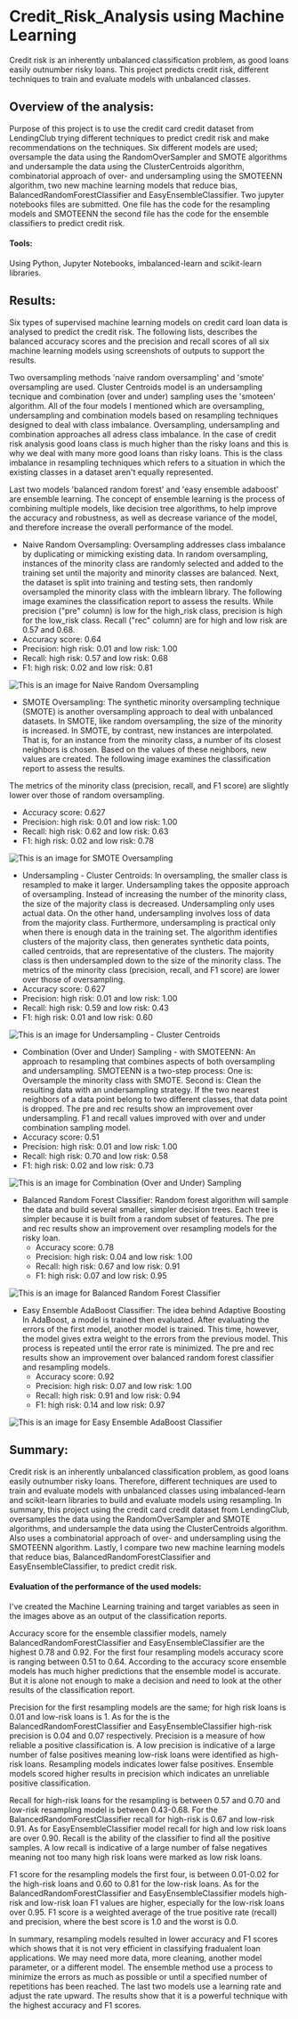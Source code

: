 # Credit_Risk_Analysis using Machine Learning
Credit risk is an inherently unbalanced classification problem, as good loans easily outnumber risky loans. This project predicts credit risk, different techniques to train and evaluate models with unbalanced classes.
## Overview of the analysis:
Purpose of this project is to use the credit card credit dataset from LendingClub trying different techniques to predict credit risk and make recommendations on the techniques.
Six different models are used; oversample the data using the RandomOverSampler and SMOTE algorithms and undersample the data using the ClusterCentroids algorithm, combinatorial approach of over- and undersampling using the SMOTEENN algorithm, two new machine learning models that reduce bias, BalancedRandomForestClassifier and EasyEnsembleClassifier. 
Two jupyter notebooks files are submitted. One file has the code for the resampling models and SMOTEENN  the second file has the code for the ensemble classifiers to predict credit risk.
#### Tools:
Using Python, Jupyter Notebooks, imbalanced-learn and scikit-learn libraries.
## Results:
Six types of supervised machine learning models on credit card loan data is analysed to predict the credit risk. The following lists, describes the balanced accuracy scores and the precision and recall scores of all six machine learning models using screenshots of outputs to support the results.

Two oversampling methods 'naive random oversampling' and 'smote' oversampling are used. Cluster Centroids model is an undersampling tecnique and combination (over and under) sampling uses the 'smoteen' algorithm. All of the four models I mentioned which are oversampling, undersampling and combination models based on resampling techniques designed to deal with class imbalance. Oversampling, undersampling and combination approaches all adress class imbalance. In the case of credit risk analysis good loans class is much higher than the risky loans and this is why we deal with many more good loans than risky loans. This is the class imbalance in resampling techniques which refers to a situation in which the existing classes in a dataset aren't equally represented. 

Last two models 'balanced random forest' and 'easy ensemble adaboost' are ensemble learning. The concept of ensemble learning is the process of combining multiple models, like decision tree algorithms, to help improve the accuracy and robustness, as well as decrease variance of the model, and therefore increase the overall performance of the model.

- Naive Random Oversampling:
Oversampling addresses class imbalance by duplicating or mimicking existing data. In random oversampling, instances of the minority class are randomly selected and added to the training set until the majority and minority classes are balanced. Next, the dataset is split into training and testing sets, then randomly oversampled the minority class with the imblearn library. 
The following image examines the classification report to assess the results. While precision ("pre" column) is low for the high_risk class, precision is high for the low_risk class. Recall ("rec" column) are for high and low risk are 0.57 and 0.68.  
 - Accuracy score: 0.64
 - Precision: high risk: 0.01 and low risk: 1.00
 - Recall: high risk: 0.57 and low risk: 0.68
 - F1: high risk: 0.02 and low risk: 0.81

![This is an image for Naive Random Oversampling](images/random-oversampling.PNG)

- SMOTE Oversampling:
The synthetic minority oversampling technique (SMOTE) is another oversampling approach to deal with unbalanced datasets. In SMOTE, like random oversampling, the size of the minority is increased. In SMOTE, by contrast, new instances are interpolated. That is, for an instance from the minority class, a number of its closest neighbors is chosen. Based on the values of these neighbors, new values are created. The following image examines the classification report to assess the results.

The metrics of the minority class (precision, recall, and F1 score) are slightly lower over those of random oversampling.
 - Accuracy score: 0.627
 - Precision: high risk: 0.01 and low risk: 1.00
 - Recall: high risk: 0.62 and low risk: 0.63
 - F1: high risk: 0.02 and low risk: 0.78

![This is an image for SMOTE Oversampling](images/smote-oversampling.PNG)

- Undersampling - Cluster Centroids:
In oversampling, the smaller class is resampled to make it larger. Undersampling takes the opposite approach of oversampling. Instead of increasing the number of the minority class, the size of the majority class is decreased. Undersampling only uses actual data. On the other hand, undersampling involves loss of data from the majority class. Furthermore, undersampling is practical only when there is enough data in the training set.
The algorithm identifies clusters of the majority class, then generates synthetic data points, called centroids, that are representative of the clusters. The majority class is then undersampled down to the size of the minority class. The metrics of the minority class (precision, recall, and F1 score) are lower over those of oversampling.
 - Accuracy score: 0.627
 - Precision: high risk: 0.01 and low risk: 1.00
 - Recall: high risk: 0.59 and low risk: 0.43
 - F1: high risk: 0.01 and low risk: 0.60

![This is an image for Undersampling - Cluster Centroids](images/undersampling.PNG)

- Combination (Over and Under) Sampling - with SMOTEENN: 
An approach to resampling that combines aspects of both oversampling and undersampling. SMOTEENN is a two-step process: One is: Oversample the minority class with SMOTE. Second is: Clean the resulting data with an undersampling strategy. If the two nearest neighbors of a data point belong to two different classes, that data point is dropped.
The pre and rec results show an improvement over undersampling. F1 and recall values improved with over and under combination sampling model.
 - Accuracy score: 0.51
 - Precision: high risk: 0.01 and low risk: 1.00
 - Recall: high risk: 0.70 and low risk: 0.58
 - F1: high risk: 0.02 and low risk: 0.73

![This is an image for Combination (Over and Under) Sampling](images/combination.PNG)

- Balanced Random Forest Classifier:
Random forest algorithm will sample the data and build several smaller, simpler decision trees. Each tree is simpler because it is built from a random subset of features. The pre and rec results show an improvement over resampling models for the risky loan.
   - Accuracy score: 0.78
   - Precision: high risk: 0.04 and low risk: 1.00
   - Recall: high risk: 0.67 and low risk: 0.91
   - F1: high risk: 0.07 and low risk: 0.95

![This is an image for Balanced Random Forest Classifier](images/balancedforest.PNG)

- Easy Ensemble AdaBoost Classifier:
The idea behind Adaptive Boosting In AdaBoost, a model is trained then evaluated. After evaluating the errors of the first model, another model is trained. This time, however, the model gives extra weight to the errors from the previous model. This process is repeated until the error rate is minimized. The pre and rec results show an improvement over balanced random forest classifier and resampling models.
   - Accuracy score: 0.92
   - Precision: high risk: 0.07 and low risk: 1.00
   - Recall: high risk: 0.91 and low risk: 0.94
   - F1: high risk: 0.14 and low risk: 0.97

![This is an image for Easy Ensemble AdaBoost Classifier](images/ensemble.PNG)

## Summary:
Credit risk is an inherently unbalanced classification problem, as good loans easily outnumber risky loans. Therefore, different techniques are used to train and evaluate models with unbalanced classes using imbalanced-learn and scikit-learn libraries to build and evaluate models using resampling.
In summary, this project using the credit card credit dataset from LendingClub, oversamples the data using the RandomOverSampler and SMOTE algorithms, and undersample the data using the ClusterCentroids algorithm. Also uses a combinatorial approach of over- and undersampling using the SMOTEENN algorithm. Lastly, I compare two new machine learning models that reduce bias, BalancedRandomForestClassifier and EasyEnsembleClassifier, to predict credit risk. 

#### Evaluation of the performance of the used models:
 I've created the Machine Learning training and target variables as seen in the images above as an output of the classification reports.

Accuracy score for the ensemble classifier models, namely BalancedRandomForestClassifier and EasyEnsembleClassifier are the highest 0.78 and 0.92. For the first four resampling models accuracy score is ranging between 0.51 to 0.64. According to the accuracy score ensemble models has much higher predictions that the ensemble model is accurate. But it is alone not enough to make a decision and need to look at the other results of the classification report.

Precision for the first resampling models are the same; for high risk loans is 0.01 and low-risk loans is 1. As for the  is the BalancedRandomForestClassifier and EasyEnsembleClassifier high-risk precision is 0.04 and 0.07 respectively. Precision is a measure of how reliable a positive classification is. A low precision is indicative of a large number of false positives meaning low-risk loans were identified as high-risk loans. Resampling models indicates lower false positives. Ensemble models scored higher results in precision which indicates an unreliable positive classification.

Recall for high-risk loans for the resampling is between 0.57 and 0.70 and low-risk resampling model is between 0.43-0.68. For the BalancedRandomForestClassifier recall for high-risk is 0.67 and low-risk 0.91. As for EasyEnsembleClassifier model recall for high and low risk loans are over 0.90. Recall is the ability of the classifier to find all the positive samples. A low recall is indicative of a large number of false negatives meaning not too many high risk loans were marked as low risk loans.

F1 score for the resampling models the first four, is between 0.01-0.02 for the high-risk loans and 0.60 to 0.81 for the low-risk loans. 
As for the BalancedRandomForestClassifier and EasyEnsembleClassifier models high-risk and low-risk loan F1 values are higher, especially for the low-risk loans over 0.95. F1 score is a weighted average of the true positive rate (recall) and precision, where the best score is 1.0 and the worst is 0.0.

In summary, resampling models resulted in lower accuracy and F1 scores which shows that it is not very efficient in classifying fradualent loan applications. We may need more data, more cleaning, another model parameter, or a different model. The ensemble method use a process to minimize the errors as much as possible or until a specified number of repetitions has been reached. 
The last two models use a learning rate and adjust the rate upward. The results show that it is a powerful technique with the highest accuracy and F1 scores.

